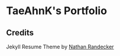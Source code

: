 # TaeAhnK's Portfolio

## Credits
Jekyll Resume Theme by [Nathan Randecker](https://github.com/nrandecker)
